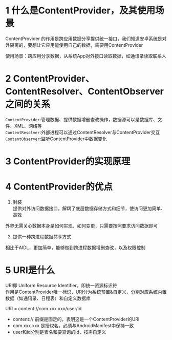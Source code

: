 
# 1 什么是ContentProvider，及其使用场景
ContentProvider 的作用是跨应用数据分享提供统一接口，我们知道安卓系统是对外隔离的，要想让它应用能使用自己的数据，需要用ContentProvider  

使用场景：跨应用分享数据，从系统App对外接口读取数据，如通讯录读取联系人

# 2 ContentProvider、ContentResolver、ContentObserver之间的关系
`ContentProvider`:管理数据、提供数据增删查改操作，数据源可以是数据库、文件、XML、网络等  
`ContentResolver`:外部进程可以通过ContentResolver与ContentProvider交互  
`ContentObserver`:监听ContentProvider中数据变化

# 3 ContentProvider的实现原理

# 4 ContentProvider的优点
1. 封装  
提供对外访问数据接口，解耦了底层数据存储方式和细节，使访问更加简单、高效  

外界无需关心数据本身是如何实现、如何变更，只需要按照要求访问数据即可  

2. 提供一种跨进程数据共享方式  

相比于AIDL，更加简单，能够做到跨进程数据增删查改，以及权限控制

# 5 URI是什么
URI即 Uniform Resource Identifier，即统一资源标识符  
作用是ContentProvider唯一标识，URI分为系统预置&自定义，分别对应系统内置数据（如通讯录、日程表）和自定义数据库  

URI = content://com.xxx.xxx/user/id

- content:// 前缀是固定的，表明这是一个ContentProvider的URI  
- com.xxx.xxx 是授权名，必须与AndroidManifest中保持一致
- user和id分别是表名和要查询的id，按需自定义
